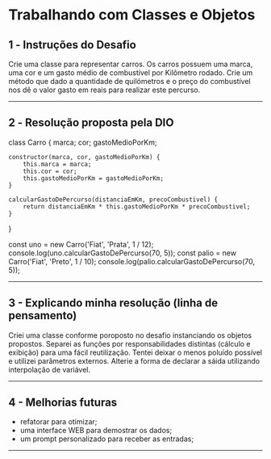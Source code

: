 # Trabalhando com Classes e Objetos

## 1️ - Instruções do Desafio
Crie uma classe para representar carros. 
Os carros possuem uma marca, uma cor e um gasto médio de combustível por Kilômetro rodado.
Crie um método que dado a quantidade de quilómetros e o preço do combustível nos dê o valor 
gasto em reais para realizar este percurso.

---

## 2️ - Resolução proposta pela DIO
class Carro {
    marca;
    cor;
    gastoMedioPorKm;

    constructor(marca, cor, gastoMedioPorKm) {
        this.marca = marca;
        this.cor = cor;
        this.gastoMedioPorKm = gastoMedioPorKm;
    }

    calcularGastoDePercurso(distanciaEmKm, precoCombustivel) {
        return distanciaEmKm * this.gastoMedioPorKm * precoCombustivel;
    }
}

const uno = new Carro('Fiat', 'Prata', 1 / 12);
console.log(uno.calcularGastoDePercurso(70, 5));
const palio = new Carro('Fiat', 'Preto', 1 / 10);
console.log(palio.calcularGastoDePercurso(70, 5));

---

## 3 - Explicando minha resolução (linha de pensamento)
Criei uma classe conforme poroposto no desafio instanciando os objetos propostos. Separei as funções por responsabilidades distintas (cálculo e exibição) para uma fácil reutilização. Tentei deixar o menos poluído possível e utilizei parâmetros externos. Alterie a forma de declarar a sáida utilizando interpolação de variável.

---

## 4 - Melhorias futuras
- refatorar para otimizar;
- uma interface WEB para demostrar os dados;
- um prompt personalizado para receber as entradas;

---